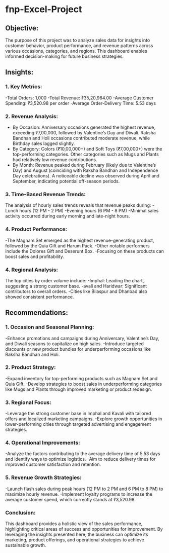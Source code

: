 # fnp-Excel-Project

## Objective:
The purpose of this project was to analyze sales data for insights into customer behavior, product performance, and revenue patterns across various occasions, categories, and regions. This dashboard enables informed decision-making for future business strategies.

## Insights:
### 1. Key Metrics:

-Total Orders: 1,000
-Total Revenue: ₹35,20,984.00
-Average Customer Spending: ₹3,520.98 per order
-Average Order-Delivery Time: 5.53 days

### 2. Revenue Analysis:

 - By Occasion:
Anniversary occasions generated the highest revenue, exceeding ₹7,00,000, followed by Valentine’s Day and Diwali.
Raksha Bandhan and Holi occasions contributed moderate revenue, while Birthday sales lagged slightly.
- By Category:
Colors (₹10,00,000+) and Soft Toys (₹7,00,000+) were the top-performing categories.
Other categories such as Mugs and Plants had relatively low revenue contributions.
- By Month:
Revenue peaked during February (likely due to Valentine’s Day) and August (coinciding with Raksha Bandhan and Independence Day celebrations).
A noticeable decline was observed during April and September, indicating potential off-season periods.

### 3. Time-Based Revenue Trends:

The analysis of hourly sales trends reveals that revenue peaks during:
-Lunch hours (12 PM - 2 PM)
-Evening hours (6 PM - 8 PM)
-Minimal sales activity occurred during early morning and late-night hours.

### 4. Product Performance:

-The Magnam Set emerged as the highest revenue-generating product, followed by the Quia Gift and Harum Pack.
-Other notable performers include the Dolores Gift and Deserunt Box.
-Focusing on these products can boost sales and profitability.

### 4. Regional Analysis:

The top cities by order volume include:
-Imphal: Leading the chart, suggesting a strong customer base.
-avali and Haridwar: Significant contributors to overall orders.
-Cities like Bilaspur and Dhanbad also showed consistent performance.

## Recommendations:
### 1. Occasion and Seasonal Planning:

-Enhance promotions and campaigns during Anniversary, Valentine’s Day, and Diwali seasons to capitalize on high sales.
-Introduce targeted discounts or new product bundles for underperforming occasions like Raksha Bandhan and Holi.

### 2. Product Strategy:

-Expand inventory for top-performing products such as Magnam Set and Quia Gift.
-Develop strategies to boost sales in underperforming categories like Mugs and Plants through improved marketing or product redesign.

### 3. Regional Focus:

-Leverage the strong customer base in Imphal and Kavali with tailored offers and localized marketing campaigns.
-Explore growth opportunities in lower-performing cities through targeted advertising and engagement strategies.

### 4. Operational Improvements:

-Analyze the factors contributing to the average delivery time of 5.53 days and identify ways to optimize logistics.
-Aim to reduce delivery times for improved customer satisfaction and retention.

### 5. Revenue Growth Strategies:

-Launch flash sales during peak hours (12 PM to 2 PM and 6 PM to 8 PM) to maximize hourly revenue.
-Implement loyalty programs to increase the average customer spend, which currently stands at ₹3,520.98.

### Conclusion:
This dashboard provides a holistic view of the sales performance, highlighting critical areas of success and opportunities for improvement. By leveraging the insights presented here, the business can optimize its marketing, product offerings, and operational strategies to achieve sustainable growth.

